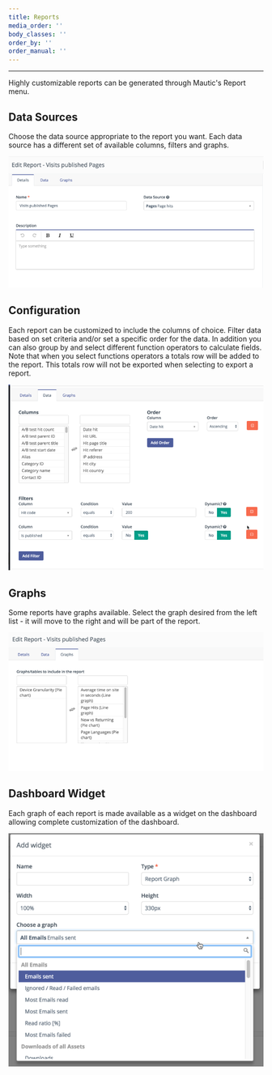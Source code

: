 ```yaml
---
title: Reports
media_order: ''
body_classes: ''
order_by: ''
order_manual: ''
---
```


-----------

Highly customizable reports can be generated through Mautic's Report menu.

## Data Sources

Choose the data source appropriate to the report you want. Each data source has a different set of available columns, filters and graphs.
 
![](data-source.png)

## Configuration

Each report can be customized to include the columns of choice. Filter data based on set criteria and/or set a specific order for the data.
In addition you can also group by and select different function operators to calculate fields. Note that when you select functions operators a totals row will be added to the report. This totals row will not be exported when selecting to export a report.
 
![](config.png)

## Graphs

Some reports have graphs available. Select the graph desired from the left list - it will move to the right and will be part of the report.

![](graphs.png)

## Dashboard Widget

Each graph of each report is made available as a widget on the dashboard allowing complete customization of the dashboard. 
 
![](widget.png)